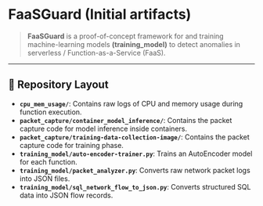 # FaaSGuard (Initial artifacts)

> **FaaSGuard** is a proof-of-concept framework for and training machine-learning models **(training_model)** to detect anomalies in serverless / Function-as-a-Service (FaaS).

---

## 📁 Repository Layout


- **`cpu_mem_usage/`**: Contains raw logs of CPU and memory usage during function execution.
- **`packet_capture/container_model_inference/`**: Contains the packet capture code for model inference inside containers.
- **`packet_capture/training-data-collection-image/`**: Contains the packet capture code for training phase.
- **`training_model/auto-encoder-trainer.py`**: Trains an AutoEncoder model for each function.
- **`training_model/packet_analyzer.py`**: Converts raw network packet logs into JSON files.
- **`training_model/sql_network_flow_to_json.py`**: Converts structured SQL data into JSON flow records.
